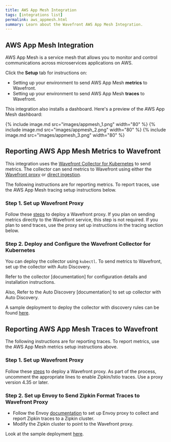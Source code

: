 ```yaml
---
title: AWS App Mesh Integration
tags: [integrations list]
permalink: aws_appmesh.html
summary: Learn about the Wavefront AWS App Mesh Integration.
---
```

## AWS App Mesh Integration

AWS App Mesh is a service mesh that allows you to monitor and control communications across microservices applications on AWS.

Click the **Setup** tab for instructions on:

* Setting up your environment to send AWS App Mesh **metrics** to Wavefront.
* Setting up your environment to send AWS App Mesh **traces** to Wavefront.

This integration also installs a dashboard. Here's a preview of the AWS App Mesh dashboard:

{% include image.md src="images/appmesh_1.png" width="80" %}
{% include image.md src="images/appmesh_2.png" width="80" %}
{% include image.md src="images/appmesh_3.png" width="80" %}

## Reporting AWS App Mesh Metrics to Wavefront



This integration uses the [Wavefront Collector for Kubernetes](https://github.com/wavefrontHQ/wavefront-kubernetes-collector) to send metrics. The collector can send metrics to Wavefront using either the [Wavefront proxy](https://docs.wavefront.com/proxies.html) or [direct ingestion](https://docs.wavefront.com/direct_ingestion.html).

The following instructions are for reporting metrics. To report traces, use the AWS App Mesh tracing setup instructions below.

### Step 1. Set up Wavefront Proxy
Follow these [steps](https://github.com/wavefrontHQ/wavefront-kubernetes#wavefront-proxy-required) to deploy a Wavefront proxy. If you plan on sending metrics directly to the Wavefront service, this step is not required. If you plan to send traces, use the proxy set up instructions in the tracing section below.


### Step 2. Deploy and Configure the Wavefront Collector for Kubernetes

You can deploy the collector using `kubectl`. To send metrics to Wavefront, set up the collector with Auto Discovery.

Refer to the collector [documentation] for configuration details and installation instructions.

Also, Refer to the Auto Discovery [documentation] to set up collector with Auto Discovery.

A sample deployment to deploy the collector with discovery rules can be found [here](https://github.com/wavefrontHQ/wavefront-kubernetes/tree/master/aws-appmesh#deploy-wavefront-kubernetes-collector-with-auto-discovery-rules).


## Reporting AWS App Mesh Traces to Wavefront
The following instructions are for reporting traces. To report metrics, use the AWS App Mesh metrics setup instructions above.

### Step 1. Set up Wavefront Proxy
Follow these [steps](https://github.com/wavefrontHQ/wavefront-kubernetes#wavefront-proxy-required) to deploy a Wavefront proxy. As part of the process, uncomment the appropriate lines to enable Zipkin/Istio traces. Use a proxy version 4.35 or later.

### Step 2. Set up Envoy to Send Zipkin Format Traces to Wavefront Proxy

* Follow the Envoy [documentation](https://www.envoyproxy.io/docs/envoy/latest/start/sandboxes/zipkin_tracing#install-sandboxes-zipkin-tracing) to set up Envoy proxy to collect and report Zipkin traces to a Zipkin cluster.
* Modify the Zipkin cluster to point to the Wavefront proxy.

Look at the sample deployment [here](https://github.com/wavefrontHQ/wavefront-kubernetes/tree/master/aws-appmesh/deploy/tracing-config.yaml).



